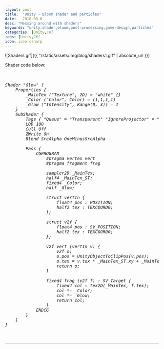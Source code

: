 ```yaml
---
layout: post
title:  "Unity - Bloom shader and particles"
date:   2018-03-6
desc: "Messing around with shaders"
keywords: "unity,shader,bloom,post-processing,game-design,particles"
categories: [Unity,C#]
tags: [Unity,C#]
icon: icon-csharp
---
```



![Shaders gif]({{ "/static/assets/img/blog/shaders1.gif" | absolute_url }})

Shader code below:
<?prettify?>
<pre class="prettyprint">
<h5 style="font-weight: 200">
Shader "Glow" {
    Properties {
        _MainTex ("Texture", 2D) = "white" {}
        _Color ("Color", Color) = (1,1,1,1)
        _Glow ("Intensity", Range(0, 3)) = 1
    }
    SubShader {
        Tags { "Queue" = "Transparent" "IgnoreProjector" = "True" "RenderType" = "Transparent" }
        LOD 100
        Cull Off
        ZWrite On
        Blend SrcAlpha OneMinusSrcAlpha

        Pass {
            CGPROGRAM
                #pragma vertex vert
                #pragma fragment frag

                sampler2D _MainTex;
                half4 _MainTex_ST;
                fixed4 _Color;
                half _Glow;

                struct vertIn {
                    float4 pos : POSITION;
                    half2 tex : TEXCOORD0;
                };

                struct v2f {
                    float4 pos : SV_POSITION;
                    half2 tex : TEXCOORD0;
                };

                v2f vert (vertIn v) {
                    v2f o;
                    o.pos = UnityObjectToClipPos(v.pos);
                    o.tex = v.tex * _MainTex_ST.xy + _MainTex_ST.zw;
                    return o;
                }

                fixed4 frag (v2f f) : SV_Target {
                    fixed4 col = tex2D(_MainTex, f.tex);
                    col *= _Color;
                    col *= _Glow;
                    return col;
                }
            ENDCG
        }
    }
}
</h5>
</pre>
---
